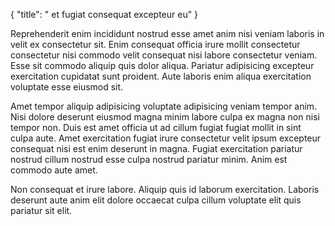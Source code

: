{
  "title": " et fugiat consequat excepteur eu"
}

Reprehenderit enim incididunt nostrud esse amet anim nisi veniam laboris in velit ex consectetur sit. Enim consequat officia irure mollit consectetur consectetur nisi commodo velit consequat nisi labore consectetur veniam. Esse sit commodo aliquip quis dolor aliqua. Pariatur adipisicing excepteur exercitation cupidatat sunt proident. Aute laboris enim aliqua exercitation voluptate esse eiusmod sit.

Amet tempor aliquip adipisicing voluptate adipisicing veniam tempor anim. Nisi dolore deserunt eiusmod magna minim labore culpa ex magna non nisi tempor non. Duis est amet officia ut ad cillum fugiat fugiat mollit in sint culpa aute. Amet exercitation fugiat irure consectetur velit ipsum excepteur consequat nisi est enim deserunt in magna. Fugiat exercitation pariatur nostrud cillum nostrud esse culpa nostrud pariatur minim. Anim est commodo aute amet.

Non consequat et irure labore. Aliquip quis id laborum exercitation. Laboris deserunt aute anim elit dolore occaecat culpa cillum voluptate elit quis pariatur sit elit.